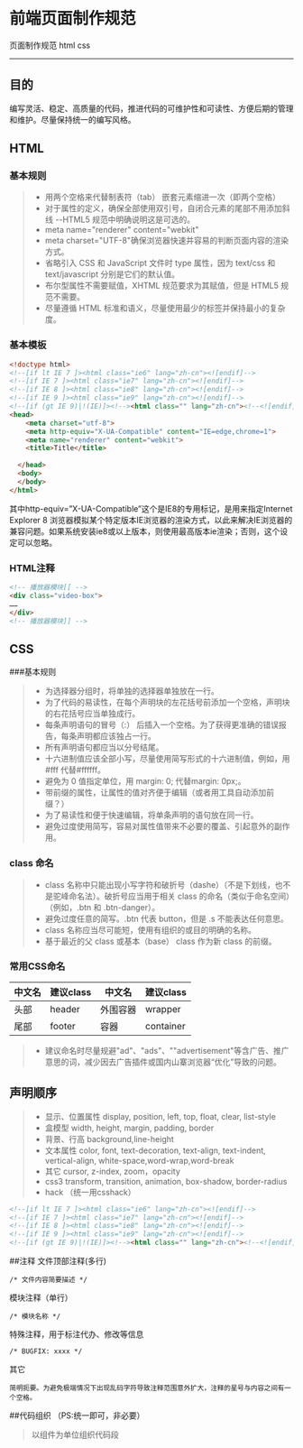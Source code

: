 # 前端页面制作规范


页面制作规范 html css

---

## 目的
编写灵活、稳定、高质量的代码，推进代码的可维护性和可读性、方便后期的管理和维护。尽量保持统一的编写风格。
## HTML
### 基本规则
> * 用两个空格来代替制表符（tab） 嵌套元素缩进一次（即两个空格）
> * 对于属性的定义，确保全部使用双引号，自闭合元素的尾部不用添加斜线 --HTML5 规范中明确说明这是可选的。
> * meta name="renderer" content="webkit"
> * meta charset="UTF-8"确保浏览器快速并容易的判断页面内容的渲染方式。
> * 省略引入 CSS 和 JavaScript 文件时 type 属性，因为 text/css 和 text/javascript 分别是它们的默认值。
> * 布尔型属性不需要赋值，XHTML 规范要求为其赋值，但是 HTML5 规范不需要。
> * 尽量遵循 HTML 标准和语义，尽量使用最少的标签并保持最小的复杂度。

### 基本模板
```html
<!doctype html>
<!--[if lt IE 7 ]><html class="ie6" lang="zh-cn"><![endif]-->
<!--[if IE 7 ]><html class="ie7" lang="zh-cn"><![endif]-->
<!--[if IE 8 ]><html class="ie8" lang="zh-cn"><![endif]-->
<!--[if IE 9 ]><html class="ie9" lang="zh-cn"><![endif]-->
<!--[if (gt IE 9)|!(IE)]><!--><html class="" lang="zh-cn"><!--<![endif]-->
<head>
    <meta charset="utf-8">
    <meta http-equiv="X-UA-Compatible" content="IE=edge,chrome=1">
    <meta name="renderer" content="webkit">
    <title>Title</title>
 
  </head>
  <body>
  </body>
</html>
```

<meta http-equiv="X-UA-Compatible" content="IE=edge,chrome=1">
其中http-equiv=”X-UA-Compatible”这个是IE8的专用标记，是用来指定Internet Explorer 8 浏览器模拟某个特定版本IE浏览器的渲染方式，以此来解决IE浏览器的兼容问题。如果系统安装ie8或以上版本，则使用最高版本ie渲染；否则，这个设定可以忽略。

### HTML注释

```html
<!-- 播放器模块[[ -->
<div class="video-box">
……
</div>
<!-- 播放器模块]] -->
```

## CSS
###基本规则
> * 为选择器分组时，将单独的选择器单独放在一行。
> * 为了代码的易读性，在每个声明块的左花括号前添加一个空格，声明块的右花括号应当单独成行。
> * 每条声明语句的冒号（:） 后插入一个空格。为了获得更准确的错误报告，每条声明都应该独占一行。
> * 所有声明语句都应当以分号结尾。
> * 十六进制值应该全部小写，尽量使用简写形式的十六进制值，例如，用 #fff 代替#ffffff。
> * 避免为 0 值指定单位，用 margin: 0; 代替margin: 0px;。
> * 带前缀的属性，让属性的值对齐便于编辑（或者用工具自动添加前缀？）
> * 为了易读性和便于快速编辑，将单条声明的语句放在同一行。
> * 避免过度使用简写，容易对属性值带来不必要的覆盖、引起意外的副作用。

### class 命名
> * class 名称中只能出现小写字符和破折号（dashe）（不是下划线，也不是驼峰命名法）。破折号应当用于相关 class 的命名（类似于命名空间）（例如，.btn 和 .btn-danger）。
> * 避免过度任意的简写。.btn 代表 button，但是 .s 不能表达任何意思。
> * class 名称应当尽可能短，使用有组织的或目的明确的名称。
> * 基于最近的父 class 或基本（base） class 作为新 class 的前缀。

### 常用CSS命名

| 中文名        | 建议class   | 中文名        | 建议class   | 
| --------      |  --------   |  --------     |  --------   | 
| 头部	        |header    	  |外围容器       |	 wrapper    |
|尾部	        |footer       |容器	          |container    |


> * 建议命名时尽量规避"ad"、"ads"、""advertisement"等含广告、推广意思的词，减少因去广告插件或国内山寨浏览器“优化”导致的问题。

## 声明顺序
> * 显示、位置属性
display, position, left, top, float, clear, list-style
> * 盒模型
width, height, margin, padding, border
> * 背景、行高
background,line-height
> * 文本属性
color, font, text-decoration, text-align, text-indent, vertical-align, white-space,word-wrap,word-break
> * 其它
cursor, z-index, zoom，opacity
> * css3
transform, transition, animation, box-shadow, border-radius
> * hack （统一用csshack）

```html
<!--[if lt IE 7 ]><html class="ie6" lang="zh-cn"><![endif]-->
<!--[if IE 7 ]><html class="ie7" lang="zh-cn"><![endif]-->
<!--[if IE 8 ]><html class="ie8" lang="zh-cn"><![endif]-->
<!--[if IE 9 ]><html class="ie9" lang="zh-cn"><![endif]-->
<!--[if (gt IE 9)|!(IE)]><!--><html class="" lang="zh-cn"><!--<![endif]-->
```

##注释
文件顶部注释(多行)
```
/* 文件内容简要描述 */
```

模块注释（单行）
```
/* 模块名称 */
```

特殊注释，用于标注代办、修改等信息
```
/* BUGFIX: xxxx */
```
其它
```
简明扼要。为避免极端情况下出现乱码字符导致注释范围意外扩大，注释的星号与内容之间有一个空格。
```

##代码组织 （PS:统一即可，非必要）
> 以组件为单位组织代码段






